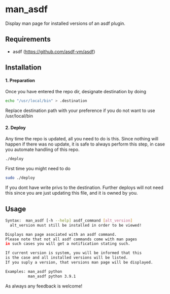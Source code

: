 # man_asdf
Display man page for installed versions of an asdf plugin.

## Requirements

- asdf (https://github.com/asdf-vm/asdf)

## Installation

#### 1. Preparation

Once you have entered the repo dir, designate destination by doing 

```bash
echo "/usr/local/bin" > .destination
```

Replace destination path with your preference if you do not want to use
/usr/local/bin

#### 2. Deploy

Any time the repo is updated, all you need to do is this. 
Since nothing will happen if there was no update, it is safe to always perform this step, in case you automate handling of this repo.

```bash
./deploy
```

First time you might need to do 

```bash
sudo ./deploy
```

If you dont have write privs to the destination. Further deploys will not need this since you are just updating this file, and it is owned by you.

## Usage

```bash
Syntax:  man_asdf [-h --help] asdf_command [alt_version]
  alt_version must still be installed in order to be viewed!

Displays man page asociated with an asdf command.
Please note that not all asdf commands come with man pages
in such cases you will get a notification stating such.

If current version is system, you will be informed that this
is the case and all installed versions will be listed.
If you suply a version, that versions man page will be displayed.

Examples: man_asdf python
          man_asdf python 3.9.1
```


As always any feedback is welcome!

